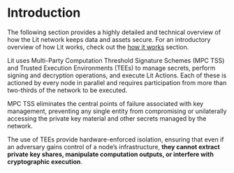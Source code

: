 
# Introduction

The following section provides a highly detailed and technical overview of how the Lit network keeps data and assets secure. For an introductory overview of how Lit works, check out the [how it works](../resources/how-it-works.md) section.

Lit uses Multi-Party Computation Threshold Signature Schemes (MPC TSS) and Trusted Execution Environments (TEEs) to manage secrets, perform signing and decryption operations, and  execute Lit Actions. Each of these is actioned by every node in parallel and requires participation from more than two-thirds of the network to be executed. 

MPC TSS eliminates the central points of failure associated with key management, preventing any single entity from compromising or unilaterally accessing the private key material and other secrets managed by the network.

The use of TEEs provide hardware-enforced isolation, ensuring that even if an adversary gains control of a node’s infrastructure, **they cannot extract private key shares, manipulate computation outputs, or interfere with cryptographic execution**.
